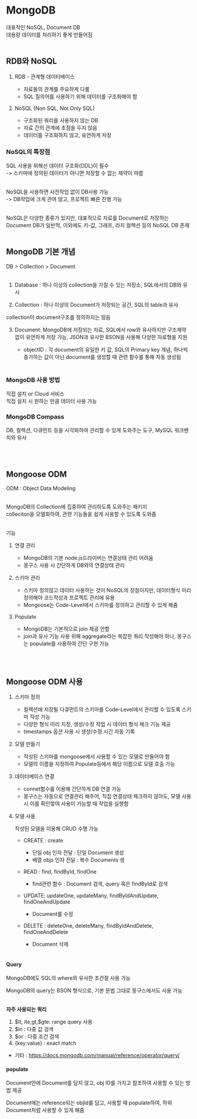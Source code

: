 # MongoDB
대표적인 NoSQL, Document DB<br>
대용량 데이터를 처리하기 좋게 만들어짐<br><br>

## RDB와 NoSQL
1. RDB - 관계형 데이터베이스
    - 자료들의 관계를 주요하게 다룸
    - SQL 질의어를 사용하기 위해 데이터를 구조화해야 함

2. NoSQL (Non SQL, Not Only SQL)
    - 구조화된 쿼리를 사용하지 않는 DB
    - 자료 간의 관계에 초점을 두지 않음
    - 데이터를 구조화하지 않고, 유연하게 저장

### NoSQL의 특장점
SQL 사용을 위해선 데이터 구조화(DDL)이 필수<br>
-> 스키마에 정의된 데이터가 아니면 저장할 수 없는 제약이 따름<br><br>

NoSQL을 사용하면 사전작업 없이 DB사용 가능<br>
-> DB작업에 크게 관여 않고, 프로젝트 빠른 진행 가능<br><br>

NoSQL은 다양한 종류가 있지만,
대표적으로 자료를 Document로 저장하는 Document DB가 일반적, 이외에도 키-값, 그래프, 라지 컬렉션 등의 NoSQL DB 존재<br><br>

## MongoDB 기본 개념
DB > Collection > Document <br><br>

1. Database : 하나 이상의 collection을 가질 수 있는 저장소, SQL에서의 DB와 유사

2. Collection : 하나 이상의 Document가 저장되는 공간, SQL의 table과 유사<br>

collection이 document구조를 정의하지는 않음

3. Document: MongoDB에 저장되는 자료, SQL에서 row와 유사하지만 구조제약 없이 유연하게 저장 가능, JSON과 유사한 BSON을 사용해 다양한 자료형을 지원<br>

    - objectID : 각 document의 유일한 키 값, SQL의 Primary key 개념, 하나씩 증가하는 값이 아닌 document를 생성할 때 관련 함수를 통해 자동 생성됨
<br><br>

### MongoDB 사용 방법
직접 설치 or Cloud 서비스<br>
직접 설치 시 원하는 만큼 데이터 사용 가능

### MongoDB Compass
DB, 컬렉션, 다큐먼트 등을 시각화하여 관리할 수 있게 도와주는 도구, MySQL 워크벤치와 유사

<br><br>

## Mongoose ODM
ODM : Object Data Modeling<br><br>

MongoDB의 Collection에 집중하여 관리하도록 도와주는 패키지<br>
colleciton을 모델화하여, 관련 기능들을 쉽게 사용할 수 있도록 도와줌<br><br>

기능
1. 연결 관리
    - MongoDB의 기본 node.js드라이버는 연결상태 관리 어려움
    - 몽구스 사용 시 간단하게 DB와의 연결상태 관리
2. 스키마 관리
    - 스키마 정의않고 데이터 사용하는 것이 NoSQL의 장점이지만, 데이터형식 미리 정의해야 코드작성과 프로젝트 관리에 유용
    - Mongoose는 Code-Level에서 스키마를 정의하고 관리할 수 있게 해줌

3. Populate
    - MongoDB는 기본적으로 join 제공 안함
    - join과 유사 기능 사용 위해 aggregate라는 복잡한 쿼리 작성해야 하나, 몽구스는 populate를 사용하여 간단 구현 가능

<br><br>

## Mongoose ODM 사용
1. 스키마 정의
   - 컬렉션에 저장될 다큐먼트의 스키마를 Code-Level에서 관리할 수 있도록 스키마 작성 가능
   - 다양한 형식 미리 지정, 생성/수정 작업 시 데이터 형식 체크 기능 제공
   - timestamps 옵션 사용 시 생성/수정 시간 자동 기록

2. 모델 만들기
    - 작성된 스키마를 mongoose에서 사용할 수 있는 모델로 만들어야 함
    - 모델의 이름을 지정하여 Populate등에서 해당 이름으로 모델 호출 가능

3. 데이터베이스 연결
    - connet함수를 이용해 간단하게 DB 연결 가능
    - 몽구스는 자동으로 연결관리 해주어, 직접 연결상태 체크하지 않아도, 모델 사용시 이를 확인핳여 사용이 가능할 때 작업을 실행함

4. 모델 사용<br>
   
   작성된 모델을 이용해 CRUD 수행 가능
   - CREATE : create
        - 단일 obj 인자 전달 : 단일 Document 생성
        - 배열 objs 인자 전달 : 복수 Documents 생
   - READ : find, findById, findOne
        - find관련 함수 : Document 검색, query 혹은 findById로 검색

   - UPDATE: updateOne, updateMany, findByIdAndUpdate, findOneAndUpdate
        - Document를 수정

   - DELETE : deleteOne, deleteMany, findByIdAndDelete, findOneAndDelete
        - Document 삭제
<br><br>

#### Query

MongoDB에도 SQL의 where와 유사한 조건절 사용 가능<br>

MongoDB의 query는 BSON 형식으로, 기본 문법 그대로 몽구스에서도 사용 가능<br><br>

**자주 사용되는 쿼리**

1. $lt, $lte,$gt,$gte: range query 사용
2. $in : 다중 값 검색
3. $or : 다중 조건 검색
4. {key:value} : exact match
- 기타 :  https://docs.mongodb.com/manual/reference/operator/query/

#### populate 

Document안에 Document를 담지 않고, obj ID를 가지고 참조하여 사용할 수 있는 방법 제공<br>

Document에는 reference되는 objId를 담고, 사용할 때 populate하여, 하위 Document처럼 사용할 수 있게 해줌

